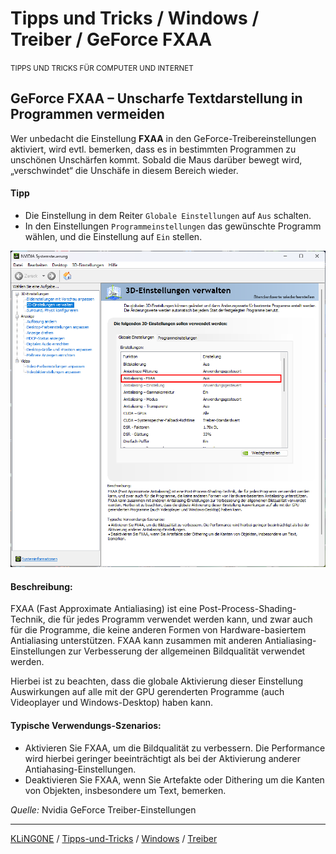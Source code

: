 # Tipps und Tricks / Windows / Treiber / GeForce FXAA
<small>TIPPS UND TRICKS FÜR COMPUTER UND INTERNET</small>

## GeForce FXAA – Unscharfe Textdarstellung in Programmen vermeiden

Wer unbedacht die Einstellung **FXAA** in den GeForce-Treibereinstellungen aktiviert, wird evtl. bemerken, dass es in bestimmten Programmen zu unschönen Unschärfen kommt. Sobald die Maus darüber bewegt wird, „verschwindet“ die Unschäfe in diesem Bereich wieder.

#### Tipp
* Die Einstellung in dem Reiter ``Globale Einstellungen`` auf ``Aus`` schalten.
* In den Einstellungen ``Programmeinstellungen`` das gewünschte Programm wählen, und die Einstellung auf ``Ein`` stellen.

![Screenshot: GeForce FXAA](img/Screenshot-GeForce-FXAA.png "Screenshot: GeForce FXAA")

#### Beschreibung:
FXAA (Fast Approximate Antialiasing) ist eine Post-Process-Shading-Technik, die für jedes Programm verwendet werden kann, und zwar auch für die Programme, die keine anderen Formen von Hardware-basiertem Antialiasing unterstützen. FXAA kann zusammen mit anderen Antialiasing-Einstellungen zur Verbesserung der allgemeinen Bildqualität verwendet werden.

Hierbei ist zu beachten, dass die globale Aktivierung dieser Einstellung Auswirkungen auf alle mit der GPU gerenderten Programme (auch Videoplayer und Windows-Desktop) haben kann.

#### Typische Verwendungs-Szenarios:
* Aktivieren Sie FXAA, um die Bildqualität zu verbessern. Die Performance wird hierbei geringer beeinträchtigt als bei der Aktivierung anderer Antiahasing-Einstellungen.
* Deaktivieren Sie FXAA, wenn Sie Artefakte oder Dithering um die Kanten von Objekten, insbesondere um Text, bemerken. 

*Quelle:* Nvidia GeForce Treiber-Einstellungen

---

[KLiNG0NE](https://github.com/KLiNG0NE/) / [Tipps-und-Tricks](https://github.com/KLiNG0NE/Tipps-und-Tricks) / [Windows](../README.md) / [Treiber](README.md)
